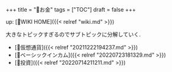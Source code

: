 +++
title = "📂お金"
tags = ["TOC"]
draft = false
+++

up: [📝WIKI HOME]({{< relref "wiki.md" >}})

大きなトピックすぎるのでサブトピックに分解していく.

-   [📝仮想通貨]({{< relref "20211222194237.md" >}})
-   [📝ベーシックインカム]({{< relref "20220723181329.md" >}})
-   [📁投資]({{< relref "20220714211211.md" >}})
